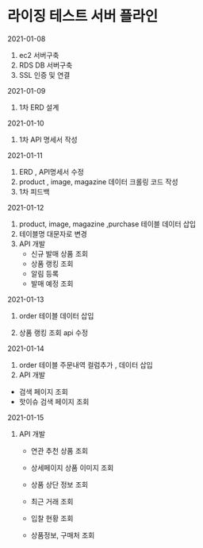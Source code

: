 # 라이징 테스트 서버 플라인

2021-01-08

1. ec2 서버구축
2. RDS DB 서버구축
3. SSL 인증 및 연결

2021-01-09

1. 1차 ERD 설계 

   

2021-01-10

1. 1차 API 명세서 작성

2021-01-11

1. ERD , API명세서 수정 
2. product ,  image, magazine  데이터 크롤링 코드 작성 
3. 1차 피드백 

2021-01-12

1.  product, image, magazine ,purchase 테이블 데이터 삽입
2.  테이블명 대문자로 변경 
3. API 개발
   - 신규 발매 상품 조회
   - 상품 랭킹 조회
   - 알림 등록
   - 발매 예정 조회

2021-01-13

  1. order 테이블 데이터 삽입 

  2. 상품 랭킹 조회 api 수정

2021-01-14

1. order 테이블 주문내역 컬럼추가 , 데이터 삽입
2. API 개발
 - 검색 페이지 조회
 - 핫이슈 검색 페이지 조회

2021-01-15

 1. API 개발

    - 연관 추천 상품 조회

    - 상세페이지 상품 이미지 조회

    - 상품 상단 정보 조회

    - 최근 거래 조회

    - 입찰 현황 조회

    - 상품정보, 구매처 조회

      
